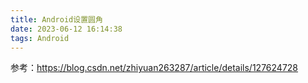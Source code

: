 ```yaml
---
title: Android设置圆角
date: 2023-06-12 16:14:38
tags: Android
---
```





参考：<https://blog.csdn.net/zhiyuan263287/article/details/127624728>